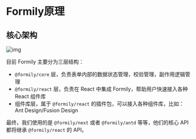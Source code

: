 # Formily原理

## 核心架构

![img](//img.alicdn.com/tfs/TB12hkLM8LoK1RjSZFuXXXn0XXa-922-538.png)

目前 Formily 主要分为三层结构：

- `@formily/core` 层，负责表单内部的数据状态管理，校验管理，副作用逻辑管理
- `@formily/react` 层，负责在 React 中集成 Formily，帮助用户快速接入各种 React 组件库
- 组件库层，属于 `@formily/react` 的插件包，可以接入各种组件库，比如：Ant Design/Fusion Design

最终，我们使用的是 `@formily/next` 或者 `@formily/antd` 等等，他们的核心 API 都将继承 `@formily/react` 的 API。

